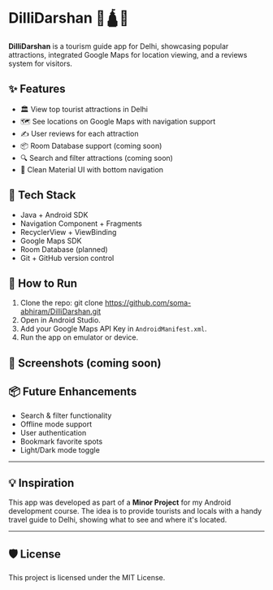 # DilliDarshan 🕌🛕🌆

**DilliDarshan** is a tourism guide app for Delhi, showcasing popular attractions, integrated Google Maps for location viewing, and a reviews system for visitors.

## ✨ Features

- 🏛️ View top tourist attractions in Delhi
- 🗺️ See locations on Google Maps with navigation support
- ✍️ User reviews for each attraction
- 📦 Room Database support (coming soon)
- 🔍 Search and filter attractions (coming soon)
- 📱 Clean Material UI with bottom navigation

## 🔧 Tech Stack

- Java + Android SDK
- Navigation Component + Fragments
- RecyclerView + ViewBinding
- Google Maps SDK
- Room Database (planned)
- Git + GitHub version control

## 🚀 How to Run

1. Clone the repo:
   git clone https://github.com/soma-abhiram/DilliDarshan.git
2. Open in Android Studio.
3. Add your Google Maps API Key in `AndroidManifest.xml`.
4. Run the app on emulator or device.

## 📍 Screenshots (coming soon)

## 📦 Future Enhancements

- Search & filter functionality
- Offline mode support
- User authentication
- Bookmark favorite spots
- Light/Dark mode toggle

---

## 💡 Inspiration

This app was developed as part of a **Minor Project** for my Android development course. The idea is to provide tourists and locals with a handy travel guide to Delhi, showing what to see and where it's located.

---

## 🛡 License

This project is licensed under the MIT License.
